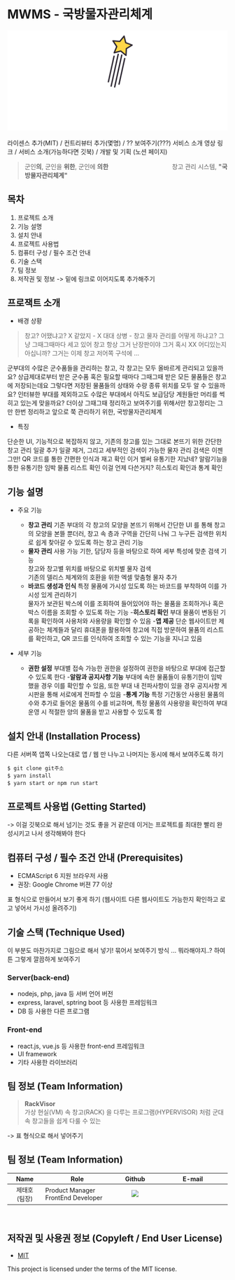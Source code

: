 # MWMS - 국방물자관리체계
![Logo](https://raw.githubusercontent.com/osamhack2022/WEB_APP_MWMS_RackVisor/master/WEB(FE)/mwms/src/images/logo.png)

라이센스 추가(MIT) / 컨트리뷰터 추가(몇명) / ?? 보여주기(???)
서비스 소개 영상 링크 / 서비스 소개(가능하다면 깃북) / 개발 및 기획 (노션 페이지)
> 군인**의**, 군인을 **위한**, 군인에 **의한**
>&#160;&#160;&#160;&#160;&#160;&#160;&#160;&#160;&#160;&#160;&#160;&#160;&#160;&#160;&#160;&#160;&#160;&#160;&#160;&#160;&#160;&#160;&#160;&#160;&#160;&#160;&#160;&#160;&#160;&#160;&#160;&#160;&#160;&#160;&#160; 창고 관리 시스템, **"국방물자관리체계"**
## 목차
1. 프로젝트 소개
2. 기능 설명
3. 설치 안내
4. 프로젝트 사용법
5. 컴퓨터 구성 / 필수 조건 안내
6. 기술 스택
7. 팀 정보
8. 저작권 및 정보
-> 밑에 링크로 이어지도록 추가해주기

## 프로잭트 소개
- 배경 상황
> 창고? 어땠냐고? X 같았지 - X 대대 상병 -
> 창고 물자 관리를 어떻게 하냐고? 그냥 그때그때마다 세고 있어
> 창고 항상 그거 난장판이야 그거
> 혹시 XX 어디있는지 아십니까?  그거는 이제 창고 저어쪽 구석에 ...

군부대의 수많은 군수품들을 관리하는 창고, 각 창고는 모두 올바르게 관리되고 있을까요?
상급제대로부터 받은 군수품 혹은 필요할 때마다 그때그때 받은 모든 물품들은 창고에 저장되는데요
그렇다면 저장된 물품들의 상태와 수량 종류 위치를 모두 알 수 있을까요?
인터뷰한 부대를 제외하고도 수많은 부대에서 아직도 보급담당 계원들만 머리를 썩히고 있는게 맞을까요?
더이상 그때그때 정리하고 보여주기를 위해서만 창고정리는 그만
한번 정리하고 앞으로 쭉 관리하기 위한, 국방물자관리체계

- 특징

단순한 UI,  기능적으로 복잡하지 않고, 기존의 창고를 있는 그대로 본뜨기 위한 간단한 창고 관리
일괄 추가 일괄 제거, 그리고 세부적인 검색이 가능한 물자 관리
검색은 이젠 그만! QR 코드를 통한 간편한 인식과 재고 확인
이거 벌써 유통기한 지났네? 알람기능을 통한 유통기한 임박 물품 리스트 확인
이걸 언제 다쓴거지? 히스토리 확인과 통계 확인

## 기능 설명
 - 주요 기능
	- **창고 관리**
기존 부대의 각 창고의 모양을 본뜨기 위해서 간단한 UI 를 통해 창고의 모양을 본뜰 뿐더러,  창고 속 층과 구역을 간단히 나눠 그 누구든 검색한 위치로 쉽게 찾아갈 수 있도록 하는 창고 관리 기능
	- **물자 관리**
사용 가능 기한, 담당자 등을 바탕으로 하여 세부 특성에 맞춘 검색 기능<br>창고와 창고별 위치를 바탕으로 위치별 물자 검색<br>기존의 델리스 체계와의 호환을 위한 엑셀 맞춤형 물자 추가
	- **바코드 생성과 인식**
특정 물품에 가시성 있도록 하는 바코드를 부착하여 이를 가시성 있게 관리하기<br>물자가 보관된 박스에 이를 조회하여 들어있어야 하는 물품을 조회하거나 혹은 박스 이름을 조회할 수 있도록 하는 기능
-**히스토리 확인**
부대 물품이 변동된 기록을 확인하여 사용처와 사용량을 확인할 수 있음
	-**앱 제공**
단순 웹사이트만 제공하는 체계들과 달리 휴대폰을 활용하여 창고에 직접 방문하여 물품의 리스트를 확인하고, QR 코드를 인식하여 조회할 수 있는 기능을 지니고 있음

 - 세부 기능
	- **권한 설정**
부대별 접속 가능한 권한을 설정하여 권한을 바탕으로 부대에 접근할 수 있도록 한다
	-**알람과 공지사항 기능**
부대에 속한 물품들이 유통기한이 임박했을 경우 이를 확인할 수 있음, 또한 부대 내 전파사항이 있을 경우 공지사항 게시판을 통해 서로에게 전파할 수 있음
	-**통계 기능**
특정 기간동안 사용된 물품의 수와 추가로 들어온 물품의 수를 비교하며, 특정 물품의 사용량을 확인하여 부대 운영 시 적절한 양의 물품을 받고 사용할 수 있도록 함



## 설치 안내 (Installation Process)
다른 서버쪽 앱쪽 나오는대로 앱 / 웹 만 나누고 나머지는 동시에 해서 보여주도록 하기
```bash
$ git clone git주소
$ yarn install
$ yarn start or npm run start
```


## 프로젝트 사용법 (Getting Started)
-> 이걸 깃북으로 해서 넘기는 것도 좋을 거 같은데 
이거는 프로젝트를 최대한 빨리 완성시키고 나서 생각해봐야 한다


## 컴퓨터 구성 / 필수 조건 안내 (Prerequisites)
* ECMAScript 6 지원 브라우저 사용
* 권장: Google Chrome 버젼 77 이상

표 형식으로 만들어서 보기 좋게 하기 (웹사이트 다른 웹사이트도 가능한지 확인하고 로고 넣어서 가시성 올려주기)

## 기술 스택 (Technique Used) 
이 부분도 마찬가지로 그림으로 해서 넣기! 묶어서 보여주기 방식 ... 뭐라해야지..? 하여튼 그렇게 깔끔하게 보여주기
### Server(back-end)
 -  nodejs, php, java 등 서버 언어 버전 
 - express, laravel, sptring boot 등 사용한 프레임워크 
 - DB 등 사용한 다른 프로그램 
 
### Front-end
 -  react.js, vue.js 등 사용한 front-end 프레임워크 
 -  UI framework
 - 기타 사용한 라이브러리

## 팀 정보 (Team Information)
>**RackVisor** <br>가상 현실(VM) 속 창고(RACK) 을 다루는 프로그램(HYPERVISOR) 처럼 군대 속 창고들을 쉽게 다룰 수 있는
>
-> 표 형식으로 해서 넣어주기

<h2 id="team"> 팀 정보 (Team Information)</h2>

<table width="900">

<thead>

<tr>

<th width="100" align="center">Name</th>

<th width="250" align="center">Role</th>

<th width="150" align="center">Github</th>

<th width="300" align="center">E-mail</th>

</tr>

</thead>

<tbody>

<tr>

<td width="100" align="center">제태호<br>(팀장)</td>

<td width="250">Product Manager<br>FrontEnd Developer</td>

<td width="150" align="center">

<a href="https://github.com/stpcoder">

<img src="https://img.shields.io/badge/stpcoder-655ced?style=social&logo=github"/>

</a>

</td>

</tr>

</table>

</br>



## 저작권 및 사용권 정보 (Copyleft / End User License)
 * [MIT](https://github.com/osam2020-WEB/Sample-ProjectName-TeamName/blob/master/license.md)

This project is licensed under the terms of the MIT license.